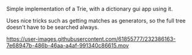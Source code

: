 Simple implementation of a Trie, with a dictionary gui app using it.

Uses nice tricks such as getting matches as generators, so the full tree doesn't have to
be searched always.

https://user-images.githubusercontent.com/61855777/232386163-7e68947b-486b-46aa-a4af-991340c86615.mov

